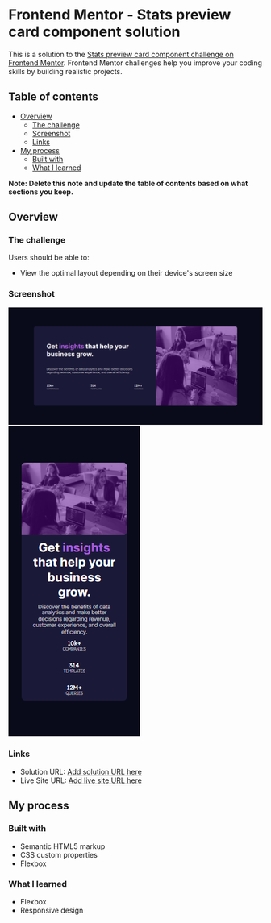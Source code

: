 # Frontend Mentor - Stats preview card component solution

This is a solution to the [Stats preview card component challenge on Frontend Mentor](https://www.frontendmentor.io/challenges/stats-preview-card-component-8JqbgoU62). Frontend Mentor challenges help you improve your coding skills by building realistic projects. 

## Table of contents

- [Overview](#overview)
  - [The challenge](#the-challenge)
  - [Screenshot](#screenshot)
  - [Links](#links)
- [My process](#my-process)
  - [Built with](#built-with)
  - [What I learned](#what-i-learned)
 

**Note: Delete this note and update the table of contents based on what sections you keep.**

## Overview

### The challenge

Users should be able to:

- View the optimal layout depending on their device's screen size

### Screenshot

![](./design/my-desktop.png)
![](./design/my-mobile.png)



### Links

- Solution URL: [Add solution URL here](https://github.com/adivis/stats-card.github.io)
- Live Site URL: [Add live site URL here](https://adivis.github.io/stats-card.github.io/)

## My process

### Built with

- Semantic HTML5 markup
- CSS custom properties
- Flexbox

### What I learned

- Flexbox
- Responsive design


